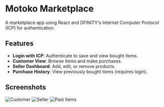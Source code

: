 # Motoko Marketplace

A marketplace app using React and DFINITY's Internet Computer Protocol (ICP) for authentication.

## Features

- **Login with ICP**: Authenticate to save and view bought items.
- **Customer View**: Browse items and make purchases.
- **Seller Dashboard**: Add, edit, or remove products.
- **Purchase History**: View previously bought items (requires login).

## Screenshots

![Customer](https://i.imgur.com/KoJoc42.png)
![Seller](https://i.imgur.com/1gpXKyx.png)
![Past Items](https://i.imgur.com/GBFTKml.png)
